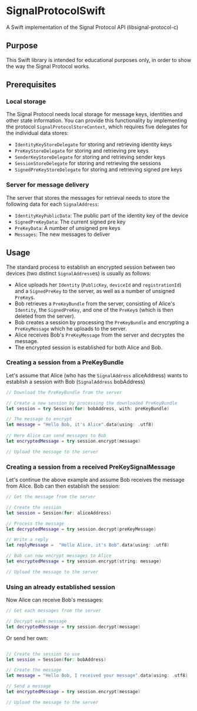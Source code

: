 # SignalProtocolSwift
A Swift implementation of the Signal Protocol API (libsignal-protocol-c)

## Purpose

This Swift library is intended for educational purposes only, in order to show the way the Signal Protocol works.

## Prerequisites

### Local storage
The Signal Protocol needs local storage for message keys, identities and other state information. You can provide this functionality by implementing the protocol `SignalProtocolStoreContext`, which requires five delegates for the individual data stores:
- `IdentityKeyStoreDelegate` for storing and retrieving identity keys
- `PreKeyStoreDelegate` for storing and retrieving pre keys
- `SenderKeyStoreDelegate` for storing and retrieving sender keys
- `SessionStoreDelegate` for storing and retrieving the sessions
- `SignedPreKeyStoreDelegate` for storing and retrieving signed pre keys

### Server for message delivery
The server that stores the messages for retrieval needs to store the following data for each `SignalAddress`:
- `IdentityKeyPublicData`: The public part of the identity key of the device
- `SignedPreKeyData`: The current signed pre key
- `PreKeyData`: A number of unsigned pre keys
- `Messages`: The new messages to deliver

## Usage

The standard process to establish an encrypted session between two devices (two distinct `SignalAddress`es) is usually as follows:

- Alice uploads her `Identity` (`PublicKey`, `deviceId` and `registrationId`) and a `SignedPreKey` to the server, as well as a number of unsigned `PreKey`s.
- Bob retrieves a `PreKeyBundle` from the server, consisting of Alice's `Identity`, the `SignedPreKey`, and one of the `PreKey`s (which is then deleted from the server).
- Bob creates a session by processing the `PreKeyBundle` and encrypting a `PreKeyMessage` which he uploads to the server.
- Alice receives Bob's `PreKeyMessage` from the server and decryptes the message.
- The encrypted session is established for both Alice and Bob.

### Creating a session from a PreKeyBundle

Let's assume that Alice (who has the `SignalAddress` aliceAddress) wants to establish a session with Bob (`SignalAddress` bobAddress)
````swift
// Download the PreKeyBundle from the server

// Create a new session by processing the downloaded PreKeyBundle
let session = try Session(for: bobAddress, with: preKeyBundle)

// The message to encrypt
let message = "Hello Bob, it's Alice".data(using: .utf8)
  
// Here Alice can send messages to Bob
let encryptedMessage = try session.encrypt(message)

// Upload the message to the server
````

### Creating a session from a received PreKeySignalMessage
Let's continue the above example and assume Bob receives the message from Alice. Bob can then establish the session:
````swift
// Get the message from the server

// Create the session
let session = Session(for: aliceAddress)

// Process the message
let decryptedMessage = try session.decrypt(preKeyMessage)

// Write a reply
let replyMessage =  "Hello Alice, it's Bob".data(using: .utf8)

// Bob can now encrypt messages to Alice
let encryptedMessage = try session.encrypt(string: message)

// Upload the message to the server
````

### Using an already established session
Now Alice can receive Bob's messages:
````swift
// Get each messages from the server

// Decrypt each message
let decryptedMessage = try session.decrypt(message)
````

Or send her own:
````swift

// Create the session to use
let session = Session(for: bobAddress)

// Create the message
let message = "Hello Bob, I received your message".data(using: .utf8)

// Send a message
let encryptedMessage = try session.encrypt(message)

// Upload the message to the server
````
